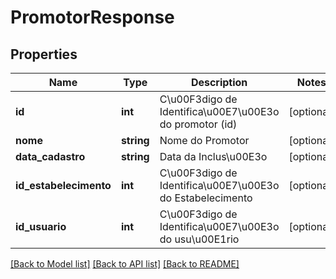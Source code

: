 # PromotorResponse

## Properties
Name | Type | Description | Notes
------------ | ------------- | ------------- | -------------
**id** | **int** | C\u00F3digo de Identifica\u00E7\u00E3o do promotor (id) | [optional] 
**nome** | **string** | Nome do Promotor | [optional] 
**data_cadastro** | **string** | Data da Inclus\u00E3o | [optional] 
**id_estabelecimento** | **int** | C\u00F3digo de Identifica\u00E7\u00E3o do Estabelecimento | [optional] 
**id_usuario** | **int** | C\u00F3digo de Identifica\u00E7\u00E3o do usu\u00E1rio | [optional] 

[[Back to Model list]](../README.md#documentation-for-models) [[Back to API list]](../README.md#documentation-for-api-endpoints) [[Back to README]](../README.md)


